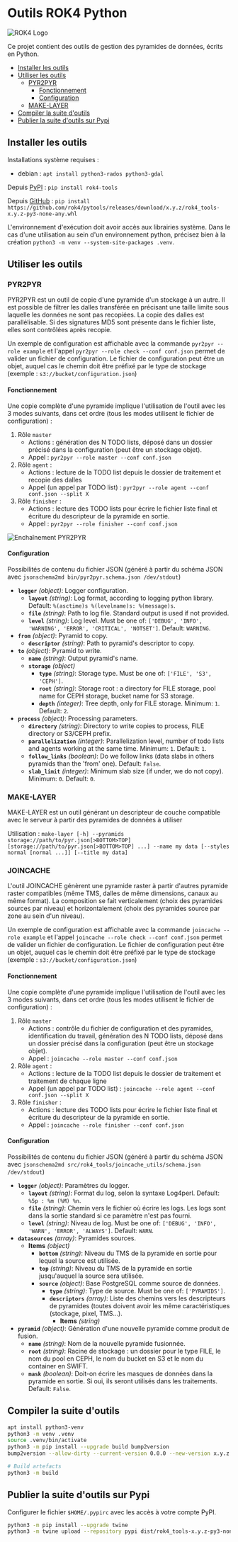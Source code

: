 # Outils ROK4 Python

![ROK4 Logo](https://rok4.github.io/assets/images/rok4.png)

Ce projet contient des outils de gestion des pyramides de données, écrits en Python.

- [Installer les outils](#installer-les-outils)
- [Utiliser les outils](#utiliser-les-outils)
    - [PYR2PYR](#pyr2pyr)
        - [Fonctionnement](#fonctionnement)
        - [Configuration](#configuration)
    - [MAKE-LAYER](#make-layer)
- [Compiler la suite d'outils](#compiler-la-suite-doutils)
- [Publier la suite d'outils sur Pypi](#publier-la-suite-doutils-sur-pypi)

## Installer les outils

Installations système requises :

* debian : `apt install python3-rados python3-gdal`

Depuis [PyPI](https://pypi.org/project/rok4-tools/) : `pip install rok4-tools`

Depuis [GitHub](https://github.com/rok4/pytools/releases/) : `pip install https://github.com/rok4/pytools/releases/download/x.y.z/rok4_tools-x.y.z-py3-none-any.whl`

L'environnement d'exécution doit avoir accès aux librairies système. Dans le cas d'une utilisation au sein d'un environnement python, précisez bien à la création `python3 -m venv --system-site-packages .venv`.

## Utiliser les outils

### PYR2PYR

PYR2PYR est un outil de copie d'une pyramide d'un stockage à un autre. Il est possible de filtrer les dalles transférée en précisant une taille limite sous laquelle les données ne sont pas recopiées. La copie des dalles est parallélisable. Si des signatures MD5 sont présente dans le fichier liste, elles sont contrôlées après recopie.

Un exemple de configuration est affichable avec la commande `pyr2pyr --role example` et l'appel `pyr2pyr --role check --conf conf.json` permet de valider un fichier de configuration. Le fichier de configuration peut être un objet, auquel cas le chemin doit être préfixé par le type de stockage (exemple : `s3://bucket/configuration.json`)

#### Fonctionnement

Une copie complète d'une pyramide implique l'utilisation de l'outil avec les 3 modes suivants, dans cet ordre (tous les modes utilisent le fichier de configuration) :

1. Rôle `master`
    * Actions : génération des N TODO lists, déposé dans un dossier précisé dans la configuration (peut être un stockage objet).
    * Appel : `pyr2pyr --role master --conf conf.json`
2. Rôle `agent` : 
    * Actions : lecture de la TODO list depuis le dossier de traitement et recopie des dalles
    * Appel (un appel par TODO list) : `pyr2pyr --role agent --conf conf.json --split X`
3. Rôle `finisher` : 
    * Actions : lecture des TODO lists pour écrire le fichier liste final et écriture du descripteur de la pyramide en sortie.
    * Appel : `pyr2pyr --role finisher --conf conf.json`

![Enchaînement PYR2PYR](./docs/images/pyr2pyr.png)

#### Configuration

Possibilités de contenu du fichier JSON (généré à partir du schéma JSON avec `jsonschema2md bin/pyr2pyr.schema.json /dev/stdout`)

- **`logger`** *(object)*: Logger configuration.
    - **`layout`** *(string)*: Log format, according to logging python library. Default: `%(asctime)s %(levelname)s: %(message)s`.
    - **`file`** *(string)*: Path to log file. Standard output is used if not provided.
    - **`level`** *(string)*: Log level. Must be one of: `['DEBUG', 'INFO', 'WARNING', 'ERROR', 'CRITICAL', 'NOTSET']`. Default: `WARNING`.
- **`from`** *(object)*: Pyramid to copy.
    - **`descriptor`** *(string)*: Path to pyramid's descriptor to copy.
- **`to`** *(object)*: Pyramid to write.
    - **`name`** *(string)*: Output pyramid's name.
    - **`storage`** *(object)*
        - **`type`** *(string)*: Storage type. Must be one of: `['FILE', 'S3', 'CEPH']`.
        - **`root`** *(string)*: Storage root : a directory for FILE storage, pool name for CEPH storage, bucket name for S3 storage.
        - **`depth`** *(integer)*: Tree depth, only for FILE storage. Minimum: `1`. Default: `2`.
- **`process`** *(object)*: Processing parameters.
    - **`directory`** *(string)*: Directory to write copies to process, FILE directory or S3/CEPH prefix.
    - **`parallelization`** *(integer)*: Parallelization level, number of todo lists and agents working at the same time. Minimum: `1`. Default: `1`.
    - **`follow_links`** *(boolean)*: Do we follow links (data slabs in others pyramids than the 'from' one). Default: `False`.
    - **`slab_limit`** *(integer)*: Minimum slab size (if under, we do not copy). Minimum: `0`. Default: `0`.


### MAKE-LAYER

MAKE-LAYER est un outil générant un descripteur de couche compatible avec le serveur à partir des pyramides de données à utiliser

Utilisation : `make-layer [-h] --pyramids storage://path/to/pyr.json[>BOTTOM>TOP] [storage://path/to/pyr.json[>BOTTOM>TOP] ...] --name my data [--styles normal [normal ...]] [--title my data]`

### JOINCACHE

L'outil JOINCACHE génèrent une pyramide raster à partir d'autres pyramide raster compatibles (même TMS, dalles de même dimensions, canaux au même format). La composition se fait verticalement (choix des pyramides sources par niveau) et horizontalement (choix des pyramides source par zone au sein d'un niveau).

Un exemple de configuration est affichable avec la commande `joincache --role example` et l'appel `joincache --role check --conf conf.json` permet de valider un fichier de configuration. Le fichier de configuration peut être un objet, auquel cas le chemin doit être préfixé par le type de stockage (exemple : `s3://bucket/configuration.json`)

#### Fonctionnement

Une copie complète d'une pyramide implique l'utilisation de l'outil avec les 3 modes suivants, dans cet ordre (tous les modes utilisent le fichier de configuration) :

1. Rôle `master`
    * Actions : contrôle du fichier de configuration et des pyramides, identification du travail, génération des N TODO lists, déposé dans un dossier précisé dans la configuration (peut être un stockage objet).
    * Appel : `joincache --role master --conf conf.json`
2. Rôle `agent` : 
    * Actions : lecture de la TODO list depuis le dossier de traitement et traitement de chaque ligne
    * Appel (un appel par TODO list) : `joincache --role agent --conf conf.json --split X`
3. Rôle `finisher` : 
    * Actions : lecture des TODO lists pour écrire le fichier liste final et écriture du descripteur de la pyramide en sortie.
    * Appel : `joincache --role finisher --conf conf.json`

#### Configuration

Possibilités de contenu du fichier JSON (généré à partir du schéma JSON avec `jsonschema2md src/rok4_tools/joincache_utils/schema.json /dev/stdout`)

- **`logger`** *(object)*: Paramètres du logger.
  - **`layout`** *(string)*: Format du log, selon la syntaxe Log4perl. Default: `%5p : %m (%M) %n`.
  - **`file`** *(string)*: Chemin vers le fichier où écrire les logs. Les logs sont dans la sortie standard si ce paramètre n'est pas fourni.
  - **`level`** *(string)*: Niveau de log. Must be one of: `['DEBUG', 'INFO', 'WARN', 'ERROR', 'ALWAYS']`. Default: `WARN`.
- **`datasources`** *(array)*: Pyramides sources.
  - **Items** *(object)*
    - **`bottom`** *(string)*: Niveau du TMS de la pyramide en sortie pour lequel la source est utilisée.
    - **`top`** *(string)*: Niveau du TMS de la pyramide en sortie jusqu'auquel la source sera utilisée.
    - **`source`** *(object)*: Base PostgreSQL comme source de données.
      - **`type`** *(string)*: Type de source. Must be one of: `['PYRAMIDS']`.
      - **`descriptors`** *(array)*: Liste des chemins vers les descripteurs de pyramides (toutes doivent avoir les même caractéristiques (stockage, pixel, TMS...).
        - **Items** *(string)*
- **`pyramid`** *(object)*: Génération d'une nouvelle pyramide comme produit de fusion.
  - **`name`** *(string)*: Nom de la nouvelle pyramide fusionnée.
  - **`root`** *(string)*: Racine de stockage : un dossier pour le type FILE, le nom du pool en CEPH, le nom du bucket en S3 et le nom du container en SWIFT.
  - **`mask`** *(boolean)*: Doit-on écrire les masques de données dans la pyramide en sortie. Si oui, ils seront utilisés dans les traitements. Default: `False`.



## Compiler la suite d'outils

```sh
apt install python3-venv
python3 -m venv .venv
source .venv/bin/activate
python3 -m pip install --upgrade build bump2version
bump2version --allow-dirty --current-version 0.0.0 --new-version x.y.z patch pyproject.toml src/rok4_tools/__init__.py

# Build artefacts
python3 -m build
```

## Publier la suite d'outils sur Pypi

Configurer le fichier `$HOME/.pypirc` avec les accès à votre compte PyPI.

```sh
python3 -m pip install --upgrade twine
python3 -m twine upload --repository pypi dist/rok4_tools-x.y.z-py3-none-any.whl dist/rok4_tools-x.y.z.tar.gz
```